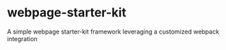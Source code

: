 # webpage-starter-kit
A simple webpage starter-kit framework leveraging a customized webpack integration
